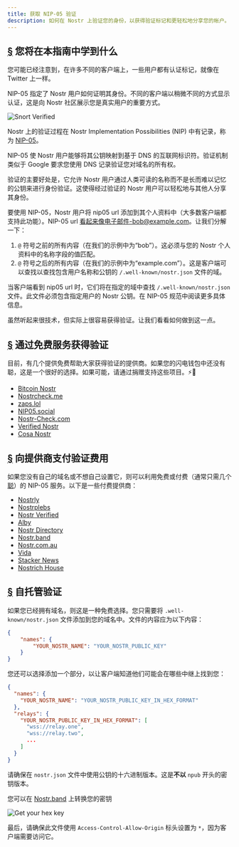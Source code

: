```yaml
---
title: 获取 NIP-05 验证
description: 如何在 Nostr 上验证您的身份，以获得验证标记和更轻松地分享您的帐户。
---
```


## [§](#what-youll-learn) 您将在本指南中学到什么

您可能已经注意到，在许多不同的客户端上，一些用户都有认证标记，就像在 Twitter 上一样。

NIP-05 指定了 Nostr 用户如何证明其身份。不同的客户端以稍微不同的方式显示认证，这是向 Nostr 社区展示您是真实用户的重要方式。

![Snort Verified](/images/snort-verified.webp)

Nostr 上的验证过程在 Nostr Implementation Possibilities (NIP) 中有记录，称为 [NIP-05](https://github.com/nostr-protocol/nips/blob/master/05.md)。

NIP-05 使 Nostr 用户能够将其公钥映射到基于 DNS 的互联网标识符。验证机制类似于 Google 要求您使用 DNS 记录验证您对域名的所有权。

验证的主要好处是，它允许 Nostr 用户通过人类可读的名称而不是长而难以记忆的公钥来进行身份验证。这使得经过验证的 Nostr 用户可以轻松地与其他人分享其身份。

要使用 NIP-05，Nostr 用户将 nip05 url 添加到其个人资料中（大多数客户端都支持此功能）。NIP-05 url 看起来像电子邮件-bob@example.com。让我们分解一下：

1. `@` 符号之前的所有内容（在我们的示例中为“bob”）。这必须与您的 Nostr 个人资料中的名称字段的值匹配。
2. `@` 符号之后的所有内容（在我们的示例中为“example.com”）。这是客户端可以查找以查找包含用户名称和公钥的 `/.well-known/nostr.json` 文件的域。

当客户端看到 nip05 url 时，它们将在指定的域中查找 `/.well-known/nostr.json` 文件。此文件必须包含指定用户的 Nostr 公钥。在 NIP-05 规范中阅读更多具体信息。

虽然听起来很技术，但实际上很容易获得验证。让我们看看如何做到这一点。

## [§](#free-verification) 通过免费服务获得验证

目前，有几个提供免费帮助大家获得验证的提供商。如果您的闪电钱包中还没有聪，这是一个很好的选择。如果可能，请通过捐赠支持这些项目。⚡🤙

-   [Bitcoin Nostr](https://bitcoinnostr.com/)
-   [Nostrcheck.me](https://nostrcheck.me)
-   [zaps.lol](https://zaps.lol/)
-   [NIP05.social](https://nip05.social)
-   [Nostr-Check.com](https://nostr-check.com/)
-   [Verified Nostr](https://verified-nostr.com/)
-   [Cosa Nostr](https://cosanostr.com)

## [§](#paid-verification) 向提供商支付验证费用

如果您没有自己的域名或不想自己设置它，则可以利用免费或付费（通常只需几个[聪](https://coinmarketcap.com/alexandria/glossary/satoshi-sats)）的 NIP-05 服务。以下是一些付费提供商：

-   [Nostrly](https://www.nostrly.com)
-   [Nostrplebs](https://nostrplebs.com)
-   [Nostr Verified](https://nostrverified.com)
-   [Alby](https://getalby.com)
-   [Nostr Directory](https://nostr.directory)
-   [Nostr.band](https://nip05.nostr.band)
-   [Nostr.com.au](https://nostr.com.au)
-   [Vida](https://Vida.page)
-   [Stacker News](https://stacker.news)
-   [Nostrich House](https://nostrich.house)

## [§](#self-hosted) 自托管验证

如果您已经拥有域名，则这是一种免费选择。您只需要将 `.well-known/nostr.json` 文件添加到您的域名中。文件的内容应为以下内容：

```json
{
    "names": {
        "YOUR_NOSTR_NAME": "YOUR_NOSTR_PUBLIC_KEY"
    }
}
```

您还可以选择添加一个部分，以让客户端知道他们可能会在哪些中继上找到您：

```json
{
  "names": {
    "YOUR_NOSTR_NAME": "YOUR_NOSTR_PUBLIC_KEY_IN_HEX_FORMAT"
  },
  "relays": {
    "YOUR_NOSTR_PUBLIC_KEY_IN_HEX_FORMAT": [
      "wss://relay.one",
      "wss://relay.two",
      ...
    ]
  }
}
```

请确保在 `nostr.json` 文件中使用公钥的十六进制版本。这是**不以** `npub` 开头的密钥版本。

您可以在 [Nostr.band](https://nostr.band) 上转换您的密钥

![Get your hex key](/images/get-hex-key.webp)

最后，请确保此文件使用 `Access-Control-Allow-Origin` 标头设置为 `*`，因为客户端需要访问它。
